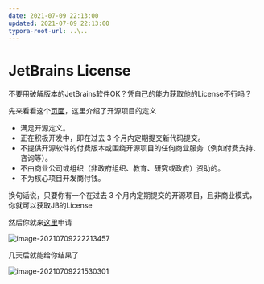 ```yaml
---
date: 2021-07-09 22:13:00
updated: 2021-07-09 22:13:00
typora-root-url: ..\..
---
```




# JetBrains License



不要用破解版本的JetBrains软件OK？凭自己的能力获取他的License不行吗？

先来看看这个[页面](https://www.jetbrains.com/community/opensource/)，这里介绍了开源项目的定义

- 满足开源定义。
- 正在积极开发中，即在过去 3 个月内定期提交新代码提交。
- 不提供开源软件的付费版本或围绕开源项目的任何商业服务（例如付费支持、咨询等）。
- 不由商业公司或组织（非政府组织、教育、研究或政府）资助的。
- 不为核心项目开发商付钱。



换句话说，只要你有一个在过去 3 个月内定期提交的开源项目，且非商业模式，你就可以获取JB的License



然后你就来[这里](https://www.jetbrains.com/shop/eform/opensource)申请

![image-20210709222213457](/images/image-2021-07-09-22.22.13.457.png)

几天后就能给你结果了

![image-20210709221530301](/images/image-2021-07-09-22.15.30.301.png)

